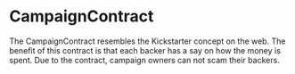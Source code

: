 # CampaignContract

The CampaignContract resembles the Kickstarter concept on the web. The benefit of this contract is that each backer has a say on how the money is spent.
Due to the contract, campaign owners can not scam their backers.

